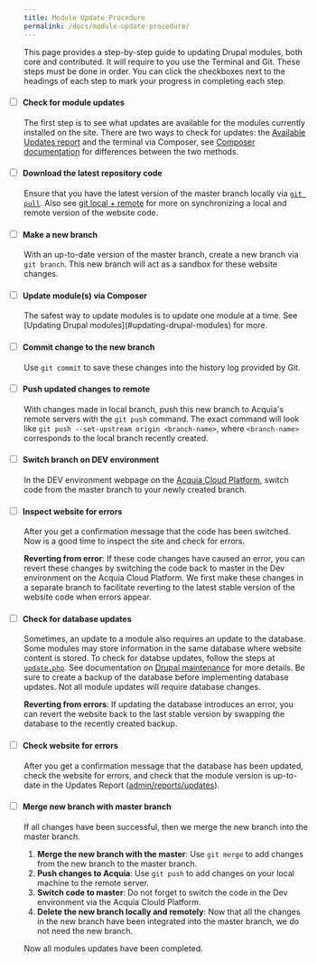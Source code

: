 ```yaml
---
title: Module Update Procedure
permalink: /docs/module-update-procedure/
---
```


<style>
   h4 > input {
      margin-left: -25px !important;
      margin-right: 10px !important;
   }
</style>

This page provides a step-by-step guide to updating Drupal modules, both core and contributed. It will require to you use the Terminal and Git. These steps must be done in order. You can click the checkboxes next to the headings of each step to mark your progress in completing each step.

<h4><input type="checkbox">Check for module updates</h4>

The first step is to see what updates are available for the modules currently installed on the site. There are two ways to check for updates: the [Available Updates report](http://romanticcircleswacbczpuai.devcloud.acquia-sites.com/admin/reports/updates) and the terminal via Composer, see [Composer documentation](../composer#checking-module-versions) for differences between the two methods.

<h4><input type="checkbox">Download the latest repository code</h4>

Ensure that you have the latest version of the master branch locally via [`git pull`](https://www.atlassian.com/git/tutorials/syncing/git-pull). Also see [git local + remote](#git-local--remote) for more on synchronizing a local and remote version of the website code.

<h4><input type="checkbox">Make a new branch</h4>

With an up-to-date version of the master branch, create a new branch via `git branch`. This new branch will act as a sandbox for these website changes.

<h4><input type="checkbox">Update module(s) via Composer</h4>
The safest way to update modules is to update one module at a time. See [Updating Drupal modules](#updating-drupal-modules) for more.

<h4><input type="checkbox">Commit change to the new branch</h4>

Use `git commit` to save these changes into the history log provided by Git.

<h4><input type="checkbox">Push updated changes to remote</h4>

With changes made in local branch, push this new branch to Acquia's remote servers with the `git push` command. The exact command will look like `git push --set-upstream origin <branch-name>`, where `<branch-name>` corresponds to the local branch recently created. 

<h4><input type="checkbox">Switch branch on DEV environment</h4>

In the DEV environment webpage on the [Acquia Cloud Platform](https://cloud.acquia.com/a/environments/283220-a676be0d-3697-4c8f-a02c-b8a2aba553b6), switch code from the master branch to your newly created branch.

<h4><input type="checkbox">Inspect website for errors</h4>

After you get a confirmation message that the code has been switched. Now is a good time to inspect the site and check for errors.

**Reverting from error**: If these code changes have caused an error, you can revert these changes by switching the code back to master in the Dev environment on the Acquia Cloud Platform. We first make these changes in a separate branch to facilitate reverting to the latest stable version of the website code when errors appear.

<h4><input type="checkbox">Check for database updates</h4>

Sometimes, an update to a module also requires an update to the database. Some modules may store information in the same database where website content is stored. To check for databse updates, follow the steps at [`update.php`](http://romanticcircleswacbczpuai.devcloud.acquia-sites.com/update.php). See documentation on [Drupal maintenance](../drupal-maintenance#updatephp) for more details. Be sure to create a backup of the database before implementing database updates. Not all module updates will require database changes.

**Reverting from errors**: If updating the database introduces an error, you can revert the website back to the last stable version by swapping the database to the recently created backup.

<h4><input type="checkbox">Check website for errors</h4>

After you get a confirmation message that the database has been updated, check the website for errors, and check that the module version is up-to-date in the Updates Report ([admin/reports/updates](http://romanticcircleswacbczpuai.devcloud.acquia-sites.com/admin/reports/updates)).

<h4><input type="checkbox">Merge new branch with master branch</h4>

If all changes have been successful, then we merge the new branch into the master branch.
   1. **Merge the new branch with the master**: Use `git merge` to add changes from the new branch to the master branch.
   2. **Push changes to Acquia**: Use `git push` to add changes on your local machine to the remote server.
   3. **Switch code to master**: Do not forget to switch the code in the Dev environment via the Acquia Clould Platform.
   4. **Delete the new branch locally and remotely**: Now that all the changes in the new branch have been integrated into the master branch, we do not need the new branch.


Now all modules updates have been completed.